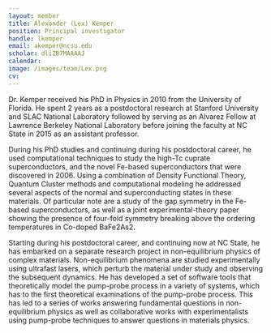 ```yaml
---
layout: member
title: Alexander (Lex) Kemper
position: Principal investigator
handle: lkemper
email: akemper@ncsu.edu
scholar: dliZB7MAAAAJ
calendar:
image: /images/team/Lex.png
cv:
---
```


Dr. Kemper received his PhD in Physics in 2010 from the University of Florida. He spent 2 years as a postdoctoral research at Stanford University and SLAC National Laboratory followed by serving as an Alvarez Fellow at Lawrence Berkeley National Laboratory before joining the faculty at NC State in 2015 as an assistant professor.

During his PhD studies and continuing during his postdoctoral career, he used computational techniques to study the high-Tc cuprate superconductors, and the novel Fe-based superconductors that were discovered in 2006. Using a combination of Density Functional Theory, Quantum Cluster methods and computational modeling he addressed several aspects of the normal and superconducting states in these materials. Of particular note are a study of the gap symmetry in the Fe-based superconductors, as well as a joint experimental-theory paper showing the presence of four-fold symmetry breaking above the ordering temperatures in Co-doped BaFe2As2.

Starting during his postdoctoral career, and continuing now at NC State, he has embarked on a separate research project in non-equilibrium physics of complex materials. Non-equilibrium phenomena are studied experimentally using ultrafast lasers, which perturb the material under study and observing the subsequent dynamics. He has developed a set of software tools that theoretically model the pump-probe process in a variety of systems, which has to the first theoretical examinations of the pump-probe process. This has led to a series of works answering fundamental questions in non-equilibrium physics as well as collaborative works with experimentalists using pump-probe techniques to answer questions in materials physics.
